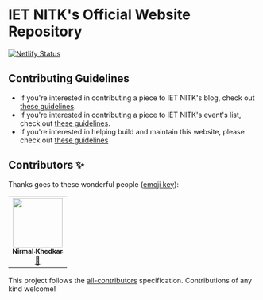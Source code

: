 # IET NITK's Official Website Repository

[![Netlify Status](https://api.netlify.com/api/v1/badges/c3457c77-4588-492d-98ad-723d7891c64c/deploy-status)](https://app.netlify.com/sites/ietnitk/deploys)

## Contributing Guidelines

- If you're interested in contributing a piece to IET NITK's blog, check out [these guidelines](CONTRIBUTE/BLOG.md).
- If you're interested in contributing a piece to IET NITK's event's list, check out [these guidelines](CONTRIBUTE/EVENTS.md).
- If you're interested in helping build and maintain this website, please check out [these guidelines](CONTRIBUTE/BUILD.md)

## Contributors ✨

Thanks goes to these wonderful people ([emoji key](https://allcontributors.org/docs/en/emoji-key)):

<!-- ALL-CONTRIBUTORS-LIST:START - Do not remove or modify this section -->
<!-- prettier-ignore-start -->
<!-- markdownlint-disable -->
<table>
  <tr>
    <td align="center"><a href="http://nirmalhk7.tech"><img src="https://avatars2.githubusercontent.com/u/25480443?v=4?s=100" width="100px;" alt=""/><br /><sub><b>Nirmal Khedkar</b></sub></a><br /><a href="#blog-nirmalhk7" title="Blogposts">📝</a></td>
  </tr>
</table>

<!-- markdownlint-restore -->
<!-- prettier-ignore-end -->

<!-- ALL-CONTRIBUTORS-LIST:END -->

This project follows the [all-contributors](https://github.com/all-contributors/all-contributors) specification. Contributions of any kind welcome!
